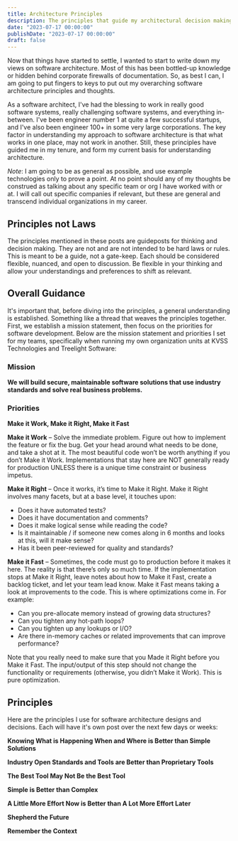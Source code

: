 ```yaml
---
title: Architecture Principles
description: The principles that guide my architectural decision making in tech.
date: "2023-07-17 00:00:00"
publishDate: "2023-07-17 00:00:00"
draft: false
---
```


Now that things have started to settle, I wanted to start to write down my views on software architecture. Most of this has been bottled-up knowledge or hidden behind corporate firewalls of documentation. So, as best I can, I am going to put fingers to keys to put out my overarching software architecture principles and thoughts.

As a software architect, I've had the blessing to work in really good software systems, really challenging software systems, and everything in-between. I've been engineer number 1 at quite a few successful startups, and I've also been engineer 100+ in some very large corporations. The key factor in understanding my approach to software architecture is that what works in one place, may not work in another. Still, these principles have guided me in my tenure, and form my current basis for understanding architecture.

*Note*: I am going to be as general as possible, and use example technologies only to prove a point. At no point should any of my thoughts be construed as talking about any specific team or org I have worked with or at. I will call out specific companies if relevant, but these are general and transcend individual organizations in my career.

## Principles not Laws

The principles mentioned in these posts are guideposts for thinking and decision making. They are not and are not intended to be hard laws or rules. This is meant to be a guide, not a gate-keep. Each should be considered flexible, nuanced, and open to discussion. Be flexible in your thinking and allow your understandings and preferences to shift as relevant.

## Overall Guidance

It's important that, before diving into the principles, a general understanding is established. Something like a thread that weaves the principles together. First, we establish a mission statement, then focus on the priorities for software development. Below are the mission statement and priorities I set for my teams, specifically when running my own organization units at KVSS Technologies and Treelight Software:

### Mission
	 	 	 	
**We will build secure, maintainable software solutions that use industry standards and solve real business problems.**

### Priorities

**Make it Work, Make it Right, Make it Fast**

**Make it Work** – Solve the immediate problem. Figure out how to implement the feature or fix the bug. Get your head around what needs to be done, and take a shot at it. The most beautiful code won’t be worth anything if you don’t Make it Work. Implementations that stay here are NOT generally ready for production UNLESS there is a unique time constraint or business impetus.

**Make it Right** – Once it works, it’s time to Make it Right. Make it Right involves many facets, but at a base level, it touches upon:

- Does it have automated tests?
- Does it have documentation and comments?
- Does it make logical sense while reading the code?
- Is it maintainable / if someone new comes along in 6 months and looks at this, will it make sense?
- Has it been peer-reviewed for quality and standards?

**Make it Fast** – Sometimes, the code must go to production before it makes it here. The reality is that there’s only so much time. If the implementation stops at Make it Right, leave notes about how to Make it Fast, create a backlog ticket, and let your team lead know. Make it Fast means taking a look at improvements to the code. This is where optimizations come in. For example:

- Can you pre-allocate memory instead of growing data structures?
- Can you tighten any hot-path loops?
- Can you tighten up any lookups or I/O?
- Are there in-memory caches or related improvements that can improve performance?

Note that you really need to make sure that you Made it Right before you Make it Fast. The input/output of this step should not change the functionality or requirements (otherwise, you didn’t Make it Work). This is pure optimization.

## Principles

Here are the principles I use for software architecture designs and decisions. Each will have it's own post over the next few days or weeks:

**Knowing What is Happening When and Where is Better than Simple Solutions**

**Industry Open Standards and Tools are Better than Proprietary Tools**

**The Best Tool May Not Be the Best Tool**

**Simple is Better than Complex**

**A Little More Effort Now is Better than A Lot More Effort Later**

**Shepherd the Future**

**Remember the Context**
